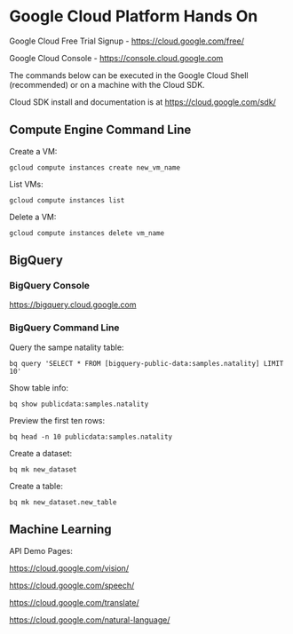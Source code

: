 # Google Cloud Platform Hands On

Google Cloud Free Trial Signup - https://cloud.google.com/free/

Google Cloud Console - https://console.cloud.google.com

The commands below can be executed in the Google Cloud Shell (recommended) or on a machine with the Cloud SDK.

Cloud SDK install and documentation is at https://cloud.google.com/sdk/

## Compute Engine Command Line

Create a VM:

`gcloud compute instances create new_vm_name`	

List VMs:

`gcloud compute instances list`

Delete a VM:

`gcloud compute instances delete vm_name`


## BigQuery

### BigQuery Console 

https://bigquery.cloud.google.com

### BigQuery Command Line

Query the sampe natality table:

`bq query 'SELECT * FROM [bigquery-public-data:samples.natality] LIMIT 10'`

Show table info:

`bq show publicdata:samples.natality`

Preview the first ten rows:

`bq head -n 10 publicdata:samples.natality`

Create a dataset:

`bq mk new_dataset`

Create a table:

`bq mk new_dataset.new_table`

## Machine Learning

API Demo Pages:

https://cloud.google.com/vision/

https://cloud.google.com/speech/

https://cloud.google.com/translate/

https://cloud.google.com/natural-language/
